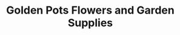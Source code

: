 ---
title: "Golden Pots Flowers and Garden Supplies"
url: /san-jose-del-monte-city/golden-pots-flowers-and-garden-supplies/
shop: Garten-Center
---